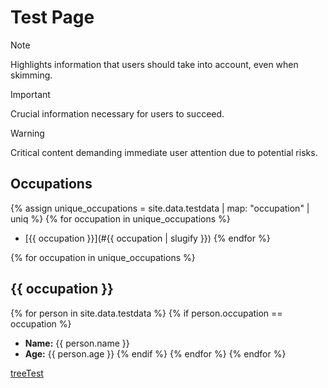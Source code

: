# Test Page

> [!NOTE]  
> Highlights information that users should take into account, even when skimming.

> [!IMPORTANT]  
> Crucial information necessary for users to succeed.

> [!WARNING]  
> Critical content demanding immediate user attention due to potential risks.


## Occupations
{% assign unique_occupations = site.data.testdata | map: "occupation" | uniq %}
{% for occupation in unique_occupations %}
- [{{ occupation }}](#{{ occupation | slugify }})
{% endfor %}

{% for occupation in unique_occupations %}
## {{ occupation }}
{% for person in site.data.testdata %}
{% if person.occupation == occupation %}
- **Name:** {{ person.name }}
- **Age:** {{ person.age }}
{% endif %}
{% endfor %}
{% endfor %}

[treeTest](treeTest.md)
